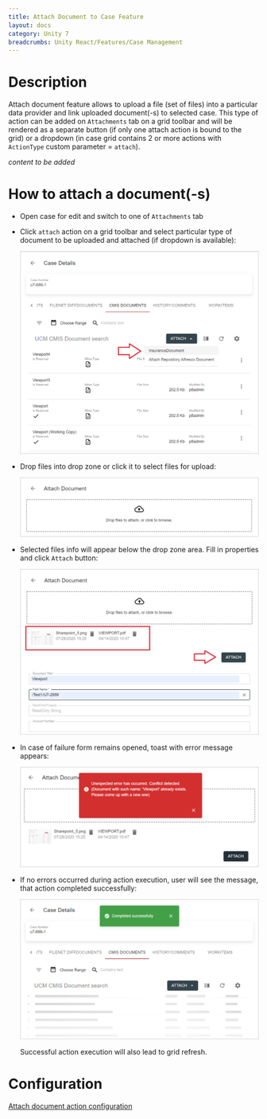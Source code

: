 ```yaml
---
title: Attach Document to Case Feature
layout: docs
category: Unity 7
breadcrumbs: Unity React/Features/Case Management
---
```

# Description

Attach document feature allows to upload a file (set of files) into a particular data provider and link uploaded 
document(-s) to selected case. This type of action can be added on `Attachments` tab on a grid toolbar and will 
be rendered as a separate button (if only one attach action is bound to the grid) or a dropdown (in case grid contains 
2 or more actions with `ActionType` custom parameter = `attach`).

*content to be added*

# How to attach a document(-s)

- Open case for edit and switch to one of `Attachments` tab 

- Click `attach` action on a grid toolbar and select particular type of document to be uploaded and attached 
(if dropdown is available): 

    ![Attach document action](attach-document/images/attach-action.png)

- Drop files into drop zone or click it to select files for upload:

    ![Attach document form before files are selected](attach-document/images/attach-document-empty-form.png)

- Selected files info will appear below the drop zone area. Fill in properties and click `Attach` button:

    ![Attach document form with filled properties](attach-document/images/attach-document-form.png)
    
- In case of failure form remains opened, toast with error message appears:

    ![Attach action failure](attach-document/images/attach-document-error.png)
    
- If no errors occurred during action execution, user will see the message, that action completed successfully:

    ![Successfully completed create action](attach-document/images/attach-document-success.png)
    
    Successful action execution will also lead to grid refresh.
    
# Configuration

[Attach document action configuration](../../configuration/actions/attach-document.md)
